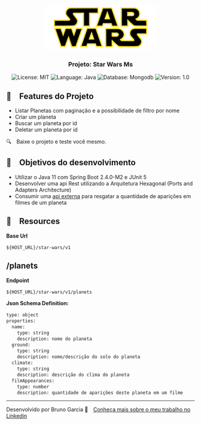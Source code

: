 <h1 align="center">
    <img alt="Star Wars Ms" src="https://github.com/brunograna/star-wars-ms/blob/master/star-wars-logo.png" width="300px" />
</h1>

<h3 align="center">
  Projeto: Star Wars Ms
</h3>

<p align="center">

  <img alt="License: MIT" src="https://img.shields.io/badge/license-MIT-%2304D361">
  <img alt="Language: Java" src="https://img.shields.io/badge/language-java-green">
  <img alt="Database: Mongodb" src="https://img.shields.io/badge/database-mongodb-green">
  <img alt="Version: 1.0" src="https://img.shields.io/badge/version-1.0-yellowgreen">
  
</p>

## :rocket: Features do Projeto

* Listar Planetas com paginação e a possibilidade de filtro por nome
* Criar um planeta
* Buscar um planeta por id
* Deletar um planeta por id
    
:mag: Baixe o projeto e teste você mesmo.

## :dart: Objetivos do desenvolvimento

- Utilizar o Java 11 com Spring Boot 2.4.0-M2 e JUnit 5
- Desenvolver uma api Rest utilizando a Arquitetura Hexagonal (Ports and Adapters Architecture)
- Consumir uma [api externa](https://swapi.dev/about) para resgatar a quantidade de aparições em filmes de um planeta

## :file_folder: Resources

**Base Url**

```
${HOST_URL}/star-wars/v1
```

## /planets

**Endpoint**

```
${HOST_URL}/star-wars/v1/planets
```

**Json Schema Definition:**

```
type: object
properties:
  name:
    type: string
    description: nome do planeta
  ground:
    type: string
    description: nome/descrição do solo do planeta
  climate:
    type: string
    description: descrição do clima do planeta
  filmAppearances:
    type: number
    description: quantidade de aparições deste planeta em um filme
```

---

Desenvolvido por Bruno Garcia :wave: [Conheça mais sobre o meu trabalho no Linkedin](https://www.linkedin.com/in/dev-brunogarcia/)